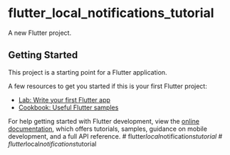 # flutter_local_notifications_tutorial

A new Flutter project.

## Getting Started

This project is a starting point for a Flutter application.

A few resources to get you started if this is your first Flutter project:

- [Lab: Write your first Flutter app](https://docs.flutter.dev/get-started/codelab)
- [Cookbook: Useful Flutter samples](https://docs.flutter.dev/cookbook)

For help getting started with Flutter development, view the
[online documentation](https://docs.flutter.dev/), which offers tutorials,
samples, guidance on mobile development, and a full API reference.
#   f l u t t e r _ l o c a l _ n o t i f i c a t i o n s _ t u t o r i a l  
 #   f l u t t e r _ l o c a l _ n o t i f i c a t i o n s _ t u t o r i a l  
 